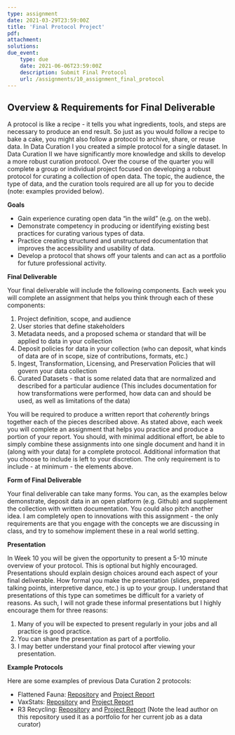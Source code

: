 ```yaml
---
type: assignment
date: 2021-03-29T23:59:00Z
title: 'Final Protocol Project'
pdf:
attachment:
solutions:
due_event: 
    type: due
    date: 2021-06-06T23:59:00Z
    description: Submit Final Protocol
    url: /assignments/10_assignment_final_protocol
---
```

<h2>Overview &amp; Requirements for Final Deliverable</h2>

<p>A protocol is like a recipe - it tells you what ingredients, tools, and steps are necessary to produce an end result. So just as you would follow a recipe to bake a cake, you might also follow a protocol to archive, share, or reuse data. In Data Curation I you created a simple protocol for a single dataset. In Data Curation II we have significantly more knowledge and skills to develop a more robust curation protocol. Over the course of the quarter you will complete a group or individual project focused on developing a robust protocol for curating a collection of open data. The topic, the audience, the type of data, and the curation tools required are all up for you to decide (note: examples provided below).&nbsp;</p>
<p><strong>Goals</strong></p>
<ul>
    <li>Gain experience curating open data &ldquo;in the wild&rdquo; (e.g.&nbsp;on the web).</li>
    <li>Demonstrate competency in producing or identifying existing best practices for curating various types of data.</li>
    <li>Practice creating structured and unstructured documentation that improves the accessibility and usability of data.</li>
    <li>Develop a protocol that shows off your talents and can act as a portfolio for future professional activity.</li>
</ul>
<p><strong>Final Deliverable</strong></p>
<p>Your final deliverable will include the following components. Each week you will complete an assignment that helps you think through each of these components:</p>
<ol style="list-style-type: decimal;">
    <li>Project definition, scope, and audience</li>
    <li>User stories that define stakeholders</li>
    <li>Metadata needs, and a proposed schema or standard that will be applied to data in your collection</li>
    <li>Deposit policies for data in your collection (who can deposit, what kinds of data are of in scope, size of contributions, formats, etc.)</li>
    <li>Ingest, Transformation, Licensing, and Preservation Policies that will govern your data collection</li>
    <li>Curated Datasets - that is some related data that are normalized and described for a particular audience (This includes documentation for how transformations were performed, how data can and should be used, as well as limitations of the data)</li>
</ol>
<p>You will be required to produce a written report that <em>coherently</em> brings together each of the pieces described above. As stated above, each week you will complete an assignment that helps you practice and produce a portion of your report. You should, with minimal additional effort, be able to simply combine these assignments into one single document and hand it in (along with your data) for a complete protocol. Additional information that you choose to include is left to your discretion. The only requirement is to include - at minimum - the elements above.</p>
<p><strong>Form of Final Deliverable</strong></p>
<p>Your final deliverable can take many forms. You can, as the examples below demonstrate, deposit data in an open platform (e.g.&nbsp;Github) and supplement the collection with written documentation. You could also pitch another idea. I am completely open to innovations with this assignment - the only requirements are that you engage with the concepts we are discussing in class, and try to somehow implement these in a real world setting.</p>
<p><strong>Presentation</strong></p>
<p>In Week 10 you will be given the opportunity to present a 5-10 minute overview of your protocol. This is optional but highly encouraged. Presentations should explain design choices around each aspect of your final deliverable. How formal you make the presentation (slides, prepared talking points, interpretive dance, etc.) is up to your group. I understand that presentations of this type can sometimes be difficult for a variety of reasons. As such, I will not grade these informal presentations but I highly encourage them for three reasons:</p>
<ol>
    <li>Many of you will be expected to present regularly in your jobs and all practice is good practice.</li>
    <li>You can share the presentation as part of a portfolio.</li>
    <li>I may better understand your final protocol after viewing your presentation.</li>
</ol>
<p><strong>Example Protocols</strong></p>
<p>Here are some examples of previous Data Curation 2 protocols:</p>
<ul>
    <li>Flattened Fauna: <a href="https://github.com/amckennafoster/flattenedfauna">Repository</a> and <a href="https://flattenedfauna.gitbook.io/practice-space/">Project Report</a>
    </li>
    <li>VaxStats: <a href="https://github.com/kthrog/VaxStats">Repository</a> and <a href="https://vaxstats.gitbook.io/vax-stats/">Project Report</a>
    </li>
    <li>R3 Recycling: <a href="https://github.com/RochelleLundy/INFX-551-Spring2017/tree/master/r3Recycling">Repository</a> and <a href="https://rochellelundy.gitbooks.io/r3-recycling-repository/content/">Project Report</a> (Note the lead author on this repository used it as a portfolio for her current job as a data curator)&nbsp;</li>
</ul>

